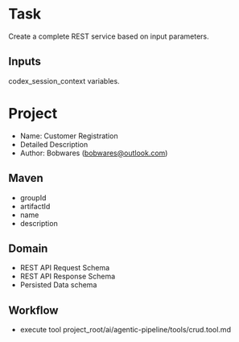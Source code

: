 # Task

Create a complete REST service based on input parameters.

## Inputs

codex_session_context variables.

# Project

- Name: Customer Registration
- Detailed Description
- Author: Bobwares ([bobwares@outlook.com](mailto:bobwares@outlook.com))

## Maven

- groupId
- artifactId
- name
- description

## Domain

- REST API Request Schema 
- REST API Response Schema
- Persisted Data schema
  


## Workflow

- execute tool project_root/ai/agentic-pipeline/tools/crud.tool.md 
